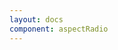 ```yaml
---
layout: docs
component: aspectRadio
---
```


<!--@include: ../../packages/components/aspectRadio/.docs/index.md-->
